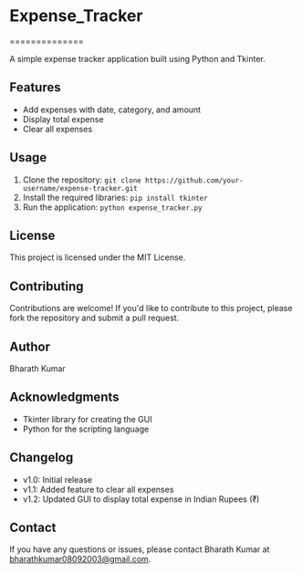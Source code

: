 # Expense_Tracker
==============

A simple expense tracker application built using Python and Tkinter.

Features
--------

* Add expenses with date, category, and amount
* Display total expense
* Clear all expenses

Usage
-----

1. Clone the repository: `git clone https://github.com/your-username/expense-tracker.git`
2. Install the required libraries: `pip install tkinter`
3. Run the application: `python expense_tracker.py`

License
-------

This project is licensed under the MIT License.

Contributing
------------

Contributions are welcome! If you'd like to contribute to this project, please fork the repository and submit a pull request.

Author
------

Bharath Kumar

Acknowledgments
---------------

* Tkinter library for creating the GUI
* Python for the scripting language

Changelog
---------

* v1.0: Initial release
* v1.1: Added feature to clear all expenses
* v1.2: Updated GUI to display total expense in Indian Rupees (₹)



Contact
-------

If you have any questions or issues, please contact Bharath Kumar at bharathkumar08092003@gmail.com.

